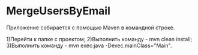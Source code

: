 # MergeUsersByEmail

Приложение собирается с помощью Maven в командной строке.

1)Перейти к папке с проектом;
2)Выполнить команду - mvn clean install;
3)Выполнить команду - mvn exec:java -Dexec.mainClass="Main".
